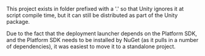 This project exists in folder prefixed with a '.' so that Unity ignores it at script compile time, but it can still be
distributed as part of the Unity package.

Due to the fact that the deployment launcher depends on the Platform SDK, and the Platform SDK needs
to be installed by NuGet (as it pulls in a number of dependencies), it was easiest to move it to
a standalone project.
